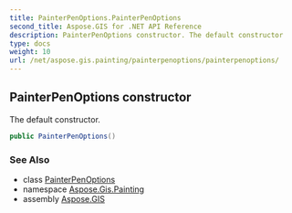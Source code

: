 ```yaml
---
title: PainterPenOptions.PainterPenOptions
second_title: Aspose.GIS for .NET API Reference
description: PainterPenOptions constructor. The default constructor
type: docs
weight: 10
url: /net/aspose.gis.painting/painterpenoptions/painterpenoptions/
---
```

## PainterPenOptions constructor

The default constructor.

```csharp
public PainterPenOptions()
```

### See Also

* class [PainterPenOptions](../)
* namespace [Aspose.Gis.Painting](../../painterpenoptions/)
* assembly [Aspose.GIS](../../../)


